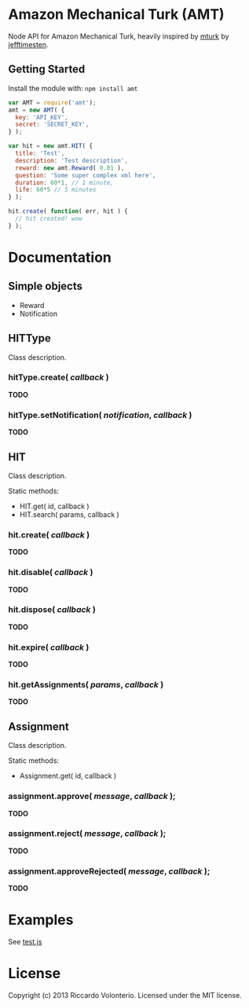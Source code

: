 # Amazon Mechanical Turk (AMT)

Node API for Amazon Mechanical Turk, heavily inspired by [mturk](https://github.com/jefftimesten/mturk) by [jefftimesten](https://github.com/jefftimesten/).

## Getting Started
Install the module with: `npm install amt`

```javascript
var AMT = require('amt');
amt = new AMT( {
  key: 'API_KEY',
  secret: 'SECRET_KEY',
} );

var hit = new amt.HIT( {
  title: 'Test',
  description: 'Test description',
  reward: new amt.Reward( 0.01 ),
  question: 'Some super complex xml here',
  duration: 60*1, // 1 minute,
  life: 60*5 // 5 minutes
} );

hit.create( function( err, hit ) {
  // hit created! wow
} );
```

# Documentation

## Simple objects

* Reward
* Notification

## HITType
Class description.
### hitType.create( *callback* )
**TODO**
### hitType.setNotification( *notification*, *callback* )
**TODO**

## HIT
Class description.

Static methods:

* HIT.get( id, callback )
* HIT.search( params, callback )

### hit.create( *callback* )
**TODO**
### hit.disable( *callback* )
**TODO**
### hit.dispose( *callback* )
**TODO**
### hit.expire( *callback* )
**TODO**
### hit.getAssignments( *params*, *callback* )
**TODO**


## Assignment
Class description.

Static methods:

* Assignment.get( id, callback )

### assignment.approve( *message*, *callback* );
**TODO**
### assignment.reject( *message*, *callback* );
**TODO**
### assignment.approveRejected( *message*, *callback* );
**TODO**

# Examples

See [test.js]()

# License
Copyright (c) 2013 Riccardo Volonterio. Licensed under the MIT license.